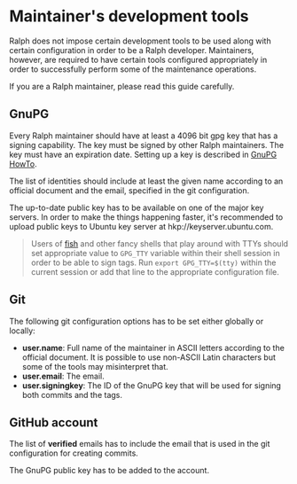 # Maintainer's development tools

Ralph does not impose certain development tools to be used along with certain
configuration in order to be a Ralph developer. Maintainers, however, are
required to have certain tools configured appropriately in order to successfully
perform some of the maintenance operations.

If you are a Ralph maintainer, please read this guide carefully.


## GnuPG

Every Ralph maintainer should have at least a 4096 bit gpg key that has a
signing capability. The key must be signed by other Ralph maintainers. The key
must have an expiration date. Setting up a key is described in [GnuPG HowTo][1].

The list of identities should include at least the given name according to an
official document and the email, specified in the git configuration.

The up-to-date public key has to be available on one of the major key servers.
In order to make the things happening faster, it's recommended to upload public
keys to Ubuntu key server at hkp://keyserver.ubuntu.com.

 > Users of [fish] and other fancy shells that play around with TTYs should set
 > appropriate value to `GPG_TTY` variable within their shell session in order
 > to be able to sign tags. Run `export GPG_TTY=$(tty)` within the current
 > session or add that line to the appropriate configuration file.


## Git

The following git configuration options has to be set either globally or
locally:

* **user.name**: Full name of the maintainer in ASCII letters according to
  the official document. It is possible to use non-ASCII Latin characters but
  some of the tools may misinterpret that.
* **user.email**: The email.
* **user.signingkey**: The ID of the GnuPG key that will be used for signing
  both commits and the tags.


## GitHub account

The list of **verified** emails has to include the email that is used in the git
configuration for creating commits.

The GnuPG public key has to be added to the account.


[1]: https://www.gnupg.org/documentation/howtos.html
[fish]: https://fishshell.com
